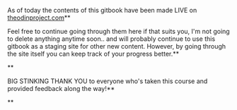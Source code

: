 As of today the contents of this gitbook have been made LIVE on [theodinproject.com](https://www.theodinproject.com/courses/foundations)**


Feel free to continue going through them here if that suits you, I'm not going to delete anything anytime soon.. and will probably continue to use this gitbook as a staging site for other new content.  However, by going through the site itself you can keep track of your progress better.**


**


BIG STINKING THANK YOU to everyone who's taken this course and provided feedback along the way!**


**


